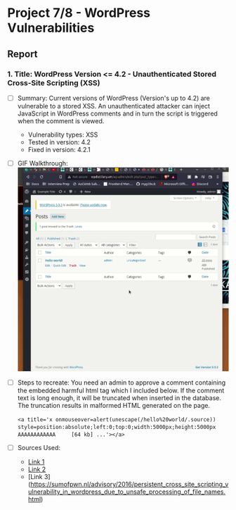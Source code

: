 # Project 7/8 - WordPress Vulnerabilities

## Report

### 1. Title: WordPress Version <= 4.2 - Unauthenticated Stored Cross-Site Scripting (XSS)
  - [ ] Summary: Current versions of WordPress (Version's up to 4.2) are vulnerable to a stored XSS. An unauthenticated attacker can inject JavaScript in WordPress comments and in turn the script is triggered when the comment is viewed.
   
    - Vulnerability types: XSS
    - Tested in version: 4.2
    - Fixed in version: 4.2.1
    
  - [ ] GIF Walkthrough: <img src="wp_xss.gif" alt="Cross-Site Scripting (XSS)">
  - [ ] Steps to recreate: You need an admin to approve a comment containing the embedded harmful html tag which I included below. If the comment text is long enough, it will be truncated when inserted in the database. The truncation results in malformed HTML generated on the page.

    `<a title='x onmouseover=alert(unescape(/hello%20world/.source)) style=position:absolute;left:0;top:0;width:5000px;height:5000px AAAAAAAAAAAA     [64 kb] ...'></a>`

  - [ ] Sources Used: 
    - [Link 1](https://core.trac.wordpress.org/browser/tags/4.2.2/src/wp-admin/post.php)
    - [Link 2](http://klikki.fi/adv/wordpress2.html)
    - [Link 3] (https://sumofpwn.nl/advisory/2016/persistent_cross_site_scripting_vulnerability_in_wordpress_due_to_unsafe_processing_of_file_names.html)
